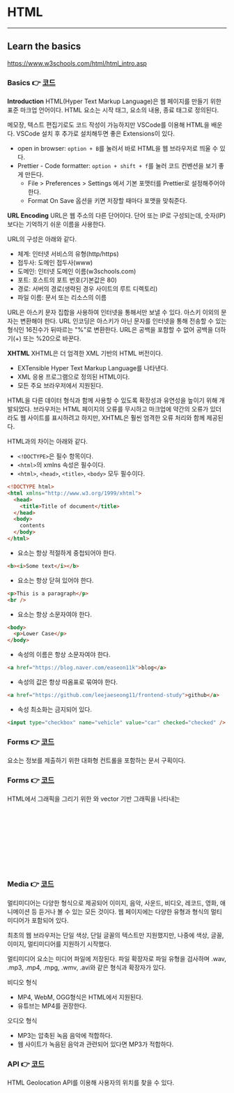 # HTML

---

## Learn the basics

https://www.w3schools.com/html/html_intro.asp

### Basics 👉 [코드](https://github.com/leejaeseong11/frontend-study/tree/main/HTML/HTML%20Basics)

**Introduction**
HTML(Hyper Text Markup Language)은 웹 페이지를 만들기 위한 표준 마크업 언어이다. HTML 요소는 시작 태그, 요소의 내용, 종료 태그로 정의된다.

메모장, 텍스트 편집기로도 코드 작성이 가능하지만 VSCode를 이용해 HTML을 배운다. VSCode 설치 후 추가로 설치해두면 좋은 Extensions이 있다.

- open in browser: `option + B`를 눌러서 바로 HTML을 웹 브라우저로 띄울 수 있다.
- Prettier - Code formatter: `option + shift + f`를 눌러 코드 컨벤션을 보기 좋게 만든다.
  - File > Preferences > Settings 에서 기본 포맷터를 Prettier로 설정해주어야 한다.
  - Format On Save 옵션을 키면 저장할 때마다 포맷을 맞춰준다.

**URL Encoding**
URL은 웹 주소의 다른 단어이다.
단어 또는 IP로 구성되는데, 숫자(IP)보다는 기억하기 쉬운 이름을 사용한다.

URL의 구성은 아래와 같다.

- 체계: 인터넷 서비스의 유형(http/https)
- 접두사: 도메인 접두사(www)
- 도메인: 인터넷 도메인 이름(w3schools.com)
- 포트: 호스트의 포트 번호(기본값은 80)
- 경로: 서버의 경로(생략된 경우 사이트의 루트 디렉토리)
- 파일 이름: 문서 또는 리소스의 이름

URL은 아스키 문자 집합을 사용하여 인터넷을 통해서만 보낼 수 있다.
아스키 이외의 문자는 변환해야 한다.
URL 인코딩은 아스키가 아닌 문자를 인터넷을 통해 전송할 수 있는 형식인 16진수가 뒤따르는 "%"로 변환한다.
URL은 공백을 포함할 수 없어 공백을 더하기(+) 또는 %20으로 바꾼다.

**XHTML**
XHTML은 더 엄격한 XML 기반의 HTML 버전이다.

- EXTensible Hyper Text Markup Language를 나타낸다.
- XML 응용 프로그램으로 정의된 HTML이다.
- 모든 주요 브라우저에서 지원된다.

HTML을 다른 데이터 형식과 함께 사용할 수 있도록 확장성과 유연성을 높이기 위해 개발되었다.
브라우저는 HTML 페이지의 오류를 무시하고 마크업에 약간의 오류가 있더라도 웹 사이트를 표시하려고 하지만, XHTML은 훨씬 엄격한 오류 처리와 함께 제공된다.

HTML과의 차이는 아래와 같다.

- `<!DOCTYPE>`은 필수 항목이다.
- `<html>`의 xmlns 속성은 필수이다.
- `<html>`, `<head>`, `<title>`, `<body>` 모두 필수이다.

```html
<!DOCTYPE html>
<html xmlns="http://www.w3.org/1999/xhtml">
  <head>
    <title>Title of document</title>
  </head>
  <body>
    contents
  </body>
</html>
```

- 요소는 항상 적절하게 중첩되어야 한다.

```html
<b><i>Some text</i></b>
```

- 요소는 항상 닫혀 있어야 한다.

```html
<p>This is a paragraph</p>
<br />
```

- 요소는 항상 소문자여야 한다.

```html
<body>
  <p>Lower Case</p>
</body>
```

- 속성의 이름은 항상 소문자여야 한다.

```html
<a href="https://blog.naver.com/easeon11k">blog</a>
```

- 속성의 값은 항상 따옴표로 묶여야 한다.

```html
<a href="https://github.com/leejaeseong11/frontend-study">github</a>
```

- 속성 최소화는 금지되어 있다.

```html
<input type="checkbox" name="vehicle" value="car" checked="checked" />
```

### Forms 👉 [코드](https://github.com/leejaeseong11/frontend-study/tree/main/HTML/HTML%20Basics/HTML%20Forms)

<form> 요소는 정보를 제출하기 위한 대화형 컨트롤을 포함하는 문서 구획이다.

### Forms 👉 [코드](https://github.com/leejaeseong11/frontend-study/tree/main/HTML/HTML%20Basics/HTML%20Graphics)

HTML에서 그래픽을 그리기 위한 <canvas>와 vector 기반 그래픽을 나타내는 <svg>를 다룬다.

### Media 👉 [코드](https://github.com/leejaeseong11/frontend-study/tree/main/HTML/HTML%20Basics/HTML%20Media)

멀티미디어는 다양한 형식으로 제공되어 이미지, 음악, 사운드, 비디오, 레코드, 영화, 애니메이션 등 듣거나 볼 수 있는 모든 것이다.
웹 페이지에는 다양한 유형과 형식의 멀티미디어가 포함되어 있다.

최초의 웹 브라우저는 단일 색상, 단일 글꼴의 텍스트만 지원했지만, 나중에 색상, 글꼴, 이미지, 멀티미디어를 지원하기 시작했다.

멀티미디어 요소는 미디어 파일에 저장된다.
파일 확장자로 파일 유형을 검사하며 .wav, .mp3, .mp4, .mpg, .wmv, .avi와 같은 형식과 확장자가 있다.

비디오 형식

- MP4, WebM, OGG형식은 HTML에서 지원된다.
- 유튜브는 MP4를 권장한다.

오디오 형식

- MP3는 압축된 녹음 음악에 적합하다.
- 웹 사이트가 녹음된 음악과 관련되어 있다면 MP3가 적합하다.

### API 👉 [코드]()

HTML Geolocation API를 이용해 사용자의 위치를 찾을 수 있다.
